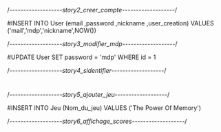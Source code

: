 /*-------------------story2_creer_compte-------------------*/

#INSERT 
INTO User 
(email ,password ,nickname ,user_creation) 
VALUES ('mail','mdp','nickname',NOW())

/*-------------------story3_modifier_mdp-------------------*/

#UPDATE User 
SET password = 'mdp' 
WHERE id = 1

/*-------------------story4_sidentifier-------------------*/

#

/*-------------------story5_ajouter_jeu-------------------*/

#INSERT INTO Jeu (Nom_du_jeu) VALUES ('The Power Of Memory')

/*-------------------story6_affichage_scores-------------------*/

#
